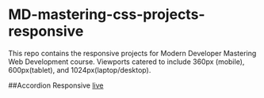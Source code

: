 # MD-mastering-css-projects-responsive
This repo contains the responsive projects for Modern Developer Mastering Web Development course. Viewports catered to include 360px (mobile), 600px(tablet), and 1024px(laptop/desktop).

##Accordion Responsive
[live](https://jjs88.github.io/MD-mastering-css-projects-responsive/accordion-component)
